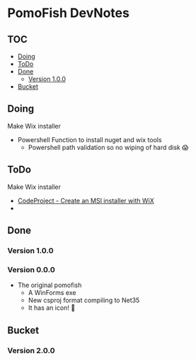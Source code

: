 # PomoFish DevNotes #

## TOC ##

+ [Doing](#Doing)
+ [ToDo](#ToDo)
+ [Done](#Done)
    + [Version 1.0.0](#Version-1.0.0)
+ [Bucket](#Bucket)



## Doing ##

Make Wix installer

+ Powershell Function to install nuget and wix tools
    + Powershell path validation so no wiping of hard disk 😱

## ToDo

Make Wix installer

+ [CodeProject - Create an MSI installer with WiX](https://www.codeproject.com/Tips/105638/A-quick-introduction-Create-an-MSI-installer-with)
+ 

## Done ##

### Version 1.0.0 ###

### Version 0.0.0 ###

+ The original pomofish
    + A WinForms exe
    + New csproj format compiling to Net35
    + It has an icon! 🤯

## Bucket ##

### Version 2.0.0 ###